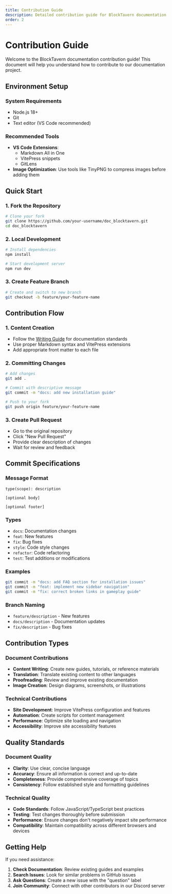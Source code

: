 ```yaml
---
title: Contribution Guide
description: Detailed contribution guide for BlockTavern documentation
order: 2
---
```


# Contribution Guide

Welcome to the BlockTavern documentation contribution guide! This document will help you understand how to contribute to our documentation project.

## Environment Setup

### System Requirements
- Node.js 18+ 
- Git
- Text editor (VS Code recommended)

### Recommended Tools
- **VS Code Extensions**:
  - Markdown All in One
  - VitePress snippets
  - GitLens
- **Image Optimization**: Use tools like TinyPNG to compress images before adding them

## Quick Start

### 1. Fork the Repository
```bash
# Clone your fork
git clone https://github.com/your-username/doc_blocktavern.git
cd doc_blocktavern
```

### 2. Local Development
```bash
# Install dependencies
npm install

# Start development server
npm run dev
```

### 3. Create Feature Branch
```bash
# Create and switch to new branch
git checkout -b feature/your-feature-name
```

## Contribution Flow

### 1. Content Creation
- Follow the [Writing Guide](/en-US/DevelopmentGuide/writing-docs) for documentation standards
- Use proper Markdown syntax and VitePress extensions
- Add appropriate front matter to each file

### 2. Committing Changes
```bash
# Add changes
git add .

# Commit with descriptive message
git commit -m "docs: add new installation guide"

# Push to your fork
git push origin feature/your-feature-name
```

### 3. Create Pull Request
- Go to the original repository
- Click "New Pull Request"
- Provide clear description of changes
- Wait for review and feedback

## Commit Specifications

### Message Format
```
type(scope): description

[optional body]

[optional footer]
```

### Types
- `docs`: Documentation changes
- `feat`: New features
- `fix`: Bug fixes
- `style`: Code style changes
- `refactor`: Code refactoring
- `test`: Test additions or modifications

### Examples
```bash
git commit -m "docs: add FAQ section for installation issues"
git commit -m "feat: implement new sidebar navigation"
git commit -m "fix: correct broken links in gameplay guide"
```

### Branch Naming
- `feature/description` - New features
- `docs/description` - Documentation updates
- `fix/description` - Bug fixes

## Contribution Types

### Document Contributions
- **Content Writing**: Create new guides, tutorials, or reference materials
- **Translation**: Translate existing content to other languages
- **Proofreading**: Review and improve existing documentation
- **Image Creation**: Design diagrams, screenshots, or illustrations

### Technical Contributions
- **Site Development**: Improve VitePress configuration and features
- **Automation**: Create scripts for content management
- **Performance**: Optimize site loading and navigation
- **Accessibility**: Improve site accessibility features

## Quality Standards

### Document Quality
- **Clarity**: Use clear, concise language
- **Accuracy**: Ensure all information is correct and up-to-date
- **Completeness**: Provide comprehensive coverage of topics
- **Consistency**: Follow established style and formatting guidelines

### Technical Quality
- **Code Standards**: Follow JavaScript/TypeScript best practices
- **Testing**: Test changes thoroughly before submission
- **Performance**: Ensure changes don't negatively impact site performance
- **Compatibility**: Maintain compatibility across different browsers and devices

## Getting Help

If you need assistance:

1. **Check Documentation**: Review existing guides and examples
2. **Search Issues**: Look for similar problems in GitHub issues
3. **Ask Questions**: Create a new issue with the "question" label
4. **Join Community**: Connect with other contributors in our Discord server

<Contributors />

<GitHistoryInformation />